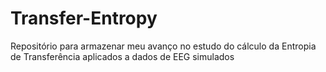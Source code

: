 # Transfer-Entropy
Repositório para armazenar meu avanço no estudo do cálculo da Entropia de Transferência aplicados a dados de EEG simulados

